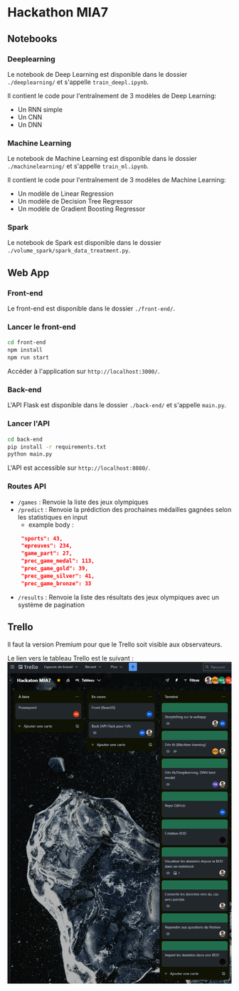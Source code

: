 # Hackathon MIA7

## Notebooks

### Deeplearning
Le notebook de Deep Learning est disponible dans le dossier `./deeplearning/` et s'appelle `train_deepl.ipynb`.

Il contient le code pour l'entraînement de 3 modèles de Deep Learning:
- Un RNN simple
- Un CNN
- Un DNN

### Machine Learning
Le notebook de Machine Learning est disponible dans le dossier `./machinelearning/` et s'appelle `train_ml.ipynb`.

Il contient le code pour l'entraînement de 3 modèles de Machine Learning:
- Un modèle de Linear Regression
- Un modèle de Decision Tree Regressor
- Un modèle de Gradient Boosting Regressor

### Spark
Le notebook de Spark est disponible dans le dossier `./volume_spark/spark_data_treatment.py`.

## Web App
### Front-end
Le front-end est disponible dans le dossier `./front-end/`.

### Lancer le front-end

```bash
cd front-end
npm install
npm run start
```

Accéder à l'application sur `http://localhost:3000/`.

### Back-end
L'API Flask est disponible dans le dossier `./back-end/` et s'appelle `main.py`.

### Lancer l'API

```bash
cd back-end
pip install -r requirements.txt
python main.py
```

L'API est accessible sur `http://localhost:8080/`.

### Routes API

- `/games` : Renvoie la liste des jeux olympiques
- `/predict` : Renvoie la prédiction des prochaines médailles gagnées selon les statistiques en input
  - example body :
  ```json
   "sports": 43,
   "epreuves": 234,
   "game_part": 27,
   "prec_game_medal": 113,
   "prec_game_gold": 39,
   "prec_game_silver": 41,
   "prec_game_bronze": 33
  ```
- `/results` : Renvoie la liste des résultats des jeux olympiques avec un système de pagination

## Trello

Il faut la version Premium pour que le Trello soit visible aux observateurs.

Le lien vers le tableau Trello est le suivant : ![trello.png](trello.png)

